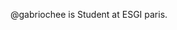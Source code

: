 @gabriochee is Student at ESGI paris.

<!---
gabriochee/gabriochee is a ✨ special ✨ repository because its `README.md` (this file) appears on your GitHub profile.
You can click the Preview link to take a look at your changes.
--->
